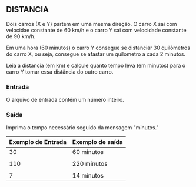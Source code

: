 ## DISTANCIA

Dois carros (X e Y) partem em uma mesma direção. O carro X sai com velocidae constante de 60 km/h e o carro Y sai com velocidade constante de 90 km/h.

Em uma hora (60 minutos) o carro Y consegue se distanciar 30 quilômetros do carro X, ou seja, consegue se afastar um quilometro a cada 2 minutos.

Leia a distancia (em km) e calcule quanto tempo leva (em minutos) para o carro Y tomar essa distância do outro carro.

### Entrada

O arquivo de entrada contém um número inteiro.

### Saída

Imprima o tempo necessário seguido da mensagem "minutos."

|Exemplo de Entrada |Exemplo de saída   |
|:---               |:---               |
|30                 |60 minutos         |
|                   |                   |
|110                |220 minutos        |
|                   |                   |
|7                  |14 minutos         |
